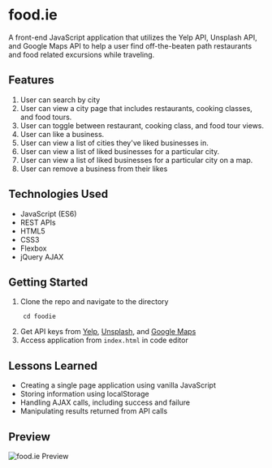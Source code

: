 # food.ie
A front-end JavaScript application that utilizes the Yelp API, Unsplash API, and Google Maps API to help a user find off-the-beaten path restaurants and food related excursions while traveling.

## Features
1. User can search by city
2. User can view a city page that includes restaurants, cooking classes, and food tours.
3. User can toggle between restaurant, cooking class, and food tour views.
4. User can like a business.
5. User can view a list of cities they've liked businesses in.
6. User can view a list of liked businesses for a particular city.
7. User can view a list of liked businesses for a particular city on a map.
8. User can remove a business from their likes

## Technologies Used
* JavaScript (ES6)
* REST APIs
* HTML5
* CSS3
* Flexbox
* jQuery AJAX

## Getting Started
1. Clone the repo and navigate to the directory
``` git clone https://github.com/sierra-henderson/foodie.git
    cd foodie
```
2. Get API keys from [Yelp](https://www.yelp.com/fusion), [Unsplash](https://unsplash.com/developers), and [Google Maps](https://developers.google.com/maps/documentation)
3. Access application from `index.html` in code editor

## Lessons Learned
* Creating a single page application using vanilla JavaScript
* Storing information using localStorage
* Handling AJAX calls, including success and failure
* Manipulating results returned from API calls

## Preview
![food.ie Preview](https://github.com/sierra-henderson/foodie/blob/master/preview.png)
